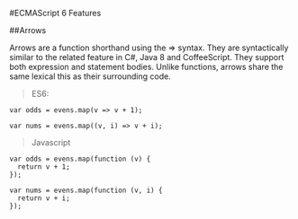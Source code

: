 #ECMAScript 6 Features

##Arrows

Arrows are a function shorthand using the => syntax. They are syntactically similar to the related feature in C#, Java 8 and CoffeeScript. They support both expression and statement bodies. Unlike functions, arrows share the same lexical this as their surrounding code.

> ES6:

```
var odds = evens.map(v => v + 1);

var nums = evens.map((v, i) => v + i);
```

> Javascript

```
var odds = evens.map(function (v) {
  return v + 1;
});

var nums = evens.map(function (v, i) {
  return v + i;
});
```